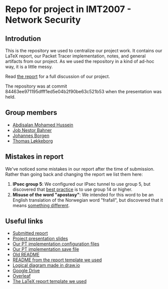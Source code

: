 # Repo for project in IMT2007 - Network Security

## Introdution

This is the repository we used to centralize our project work. It contains our LaTeX report, our Packet Tracer implementation, notes, and general artifacts from our project. As we used the repository in a kind of ad-hoc way, it is a little messy.

Read [the report](./submitted_report.pdf) for a full discussion of our project.

The repository was at commit 84463ee971195dfff1ed5e04b2f90be63c521b53 when the presentation was held.

## Group members

* [Abdisalan Mohamed Hussein](https://github.com/migwa)
* [Job Nestor Bahner](https://github.com/jobnestor)
* [Johannes Borgen](https://github.com/brogen98)
* [Thomas Løkkeborg](https://github.com/tholok97)

## Mistakes in report

We've noticed some mistakes in our report after the time of submission. Rather than going back and changing the report we list them here:

1. **IPsec group 5**: We configured our IPsec tunnel to use group 5, but discovered that [best practice](https://www.cisco.com/c/en/us/td/docs/ios-xml/ios/sec_conn_vpnips/configuration/xe-3s/sec-sec-for-vpns-w-ipsec-xe-3s-book/sec-cfg-vpn-ipsec.html) is to use group 14 or higher.
1. **Misuse of the word "apostasy"**: We intended for this word to be an English translation of the Norwegian word "frafall", but discovered that it means [something different](https://www.merriam-webster.com/dictionary/apostasy).

## Useful links

* [Submitted report](./submitted_report.pdf)
* [Project presentation slides](./project_presentation_slides.pdf)
* [Our PT implementation configuration files](./Config/)
* [Our PT implementation save file](./packet_tracer_implementation.pkt)
* [Old README](./old/README_old.md)
* [README from the report template we used](./README_report.md)
* [Logical diagram made in draw.io](./images/logicalview.xml)
* [Google Drive](https://drive.google.com/drive/folders/1CDa-Lx_KdIyV04T9s0IQzolu0PB5MJk6)
* [Overleaf](https://www.overleaf.com/project/5be6ed7bb46170034da14220)
* [The LaTeX report template we used](https://github.com/tholok97/latex-report-template)
